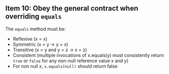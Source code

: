 ## Item 10: Obey the general contract when overriding `equals`

The `equals` method must be:
- Reflexive (x = x)
- Symmetric (x = y -> y = x)
- Transitive (x = y and y = z -> x = z)
- Consistent 
    (multiple invocations of x.equals(y) must consistently return `true` or `false` for any non-null reference value x and y)
- For non null x, `x.equals(null)` should return false

